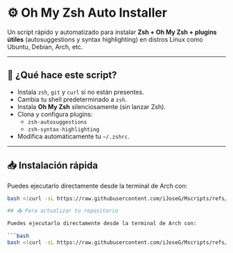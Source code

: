 # ⚙️ Oh My Zsh Auto Installer

Un script rápido y automatizado para instalar **Zsh + Oh My Zsh + plugins útiles** (autosuggestions y syntax highlighting) en distros Linux como Ubuntu, Debian, Arch, etc.

---

## 🚀 ¿Qué hace este script?

- Instala `zsh`, `git` y `curl` si no están presentes.
- Cambia tu shell predeterminado a `zsh`.
- Instala **Oh My Zsh** silenciosamente (sin lanzar Zsh).
- Clona y configura plugins:
  - `zsh-autosuggestions`
  - `zsh-syntax-highlighting`
- Modifica automáticamente tu `~/.zshrc`.

---

## 📥 Instalación rápida

Puedes ejecutarlo directamente desde la terminal de Arch con:

```bash
bash <(curl -sL https://raw.githubusercontent.com/iJoseG/Mscripts/refs/heads/main/instzsh.sh)

## 📥 Para actualizar tu repositorio

Puedes ejecutarlo directamente desde la terminal de Arch con:

```bash
bash <(curl -sL https://raw.githubusercontent.com/iJoseG/Mscripts/refs/heads/main/actrepo.sh)
